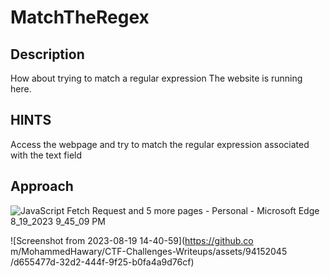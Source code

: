# MatchTheRegex

## Description

How about trying to match a regular expression The website is running here.

## HINTS

Access the webpage and try to match the regular expression associated with the text field

## Approach

![JavaScript Fetch Request and 5 more pages - Personal - Microsoft​ Edge 8_19_2023 9_45_09 PM](https://github.com/MohammedHawary/CTF-Challenges-Writeups/assets/94152045/9e00d9cf-539d-48ac-9bd6-4497df35f35a)



![Screenshot from 2023-08-19 14-40-59](https://github.co
m/MohammedHawary/CTF-Challenges-Writeups/assets/94152045
/d655477d-32d2-444f-9f25-b0fa4a9d76cf)


